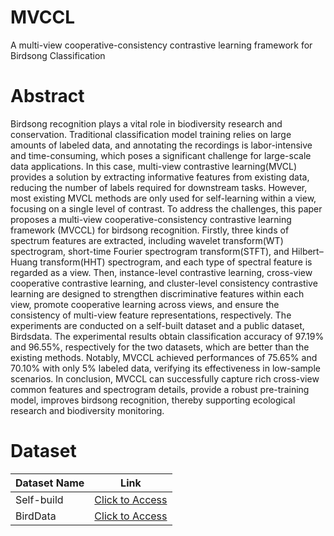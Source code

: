 # MVCCL
A multi-view cooperative-consistency contrastive learning framework for Birdsong Classification

# Abstract

Birdsong recognition plays a vital role in biodiversity research and conservation. Traditional classification model training relies on large amounts of labeled data, and annotating the recordings is labor-intensive and time-consuming, which poses a significant challenge for large-scale data applications. In this case, multi-view contrastive learning(MVCL) provides a solution by extracting informative features from existing data, reducing the number of labels required for downstream tasks. However, most existing MVCL methods are only used for self-learning within a view, focusing on a single level of contrast. To address the challenges, this paper proposes a multi-view cooperative-consistency contrastive learning framework (MVCCL) for birdsong recognition. Firstly, three kinds of spectrum features are extracted, including wavelet transform(WT) spectrogram, short-time Fourier spectrogram transform(STFT), and Hilbert–Huang transform(HHT) spectrogram, and each type of spectral feature is regarded as a view. Then, instance-level contrastive learning, cross-view cooperative contrastive learning, and cluster-level consistency contrastive learning are designed to strengthen discriminative features within each view, promote cooperative learning across views, and ensure the consistency of multi-view feature representations, respectively. The experiments are conducted on a self-built dataset and a public dataset, Birdsdata. The experimental results obtain classification accuracy of 97.19\% and 96.55\%, respectively for the two datasets, which are better than the existing methods. Notably, MVCCL achieved performances of 75.65\% and 70.10\% with only 5\% labeled data, verifying its effectiveness in low-sample scenarios. In conclusion, MVCCL can successfully capture rich cross-view common features and spectrogram details, provide a robust pre-training model, improves birdsong recognition, thereby supporting ecological research and biodiversity monitoring.

# Dataset

| Dataset Name | Link |
|------------|------|
| Self-build    | [Click to Access](https://pan.baidu.com/s/1OzUKBWX1g_7J3XNkGRpuew?pwd=d93x) |
| BirdData    | [Click to Access](https://pan.baidu.com/s/1mumSwDIu7RBDVVtoucZDpw?pwd=h23b) |


